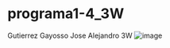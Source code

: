 # programa1-4_3W
Gutierrez Gayosso Jose Alejandro 3W
![image](https://github.com/user-attachments/assets/53a6362f-6212-4056-9a71-09b61d089c59)
